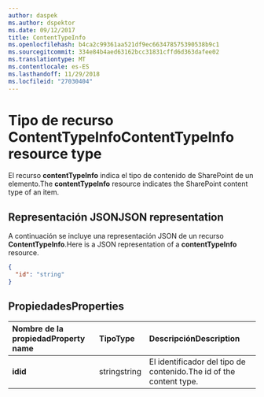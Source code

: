 ```yaml
---
author: daspek
ms.author: dspektor
ms.date: 09/12/2017
title: ContentTypeInfo
ms.openlocfilehash: b4ca2c99361aa521df9ec663478575390538b9c1
ms.sourcegitcommit: 334e84b4aed63162bcc31831cffd6d363dafee02
ms.translationtype: MT
ms.contentlocale: es-ES
ms.lasthandoff: 11/29/2018
ms.locfileid: "27030404"
---
```

# <a name="contenttypeinfo-resource-type"></a><span data-ttu-id="20464-102">Tipo de recurso ContentTypeInfo</span><span class="sxs-lookup"><span data-stu-id="20464-102">ContentTypeInfo resource type</span></span>

<span data-ttu-id="20464-103">El recurso **contentTypeInfo** indica el tipo de contenido de SharePoint de un elemento.</span><span class="sxs-lookup"><span data-stu-id="20464-103">The **contentTypeInfo** resource indicates the SharePoint content type of an item.</span></span>

## <a name="json-representation"></a><span data-ttu-id="20464-104">Representación JSON</span><span class="sxs-lookup"><span data-stu-id="20464-104">JSON representation</span></span>

<span data-ttu-id="20464-105">A continuación se incluye una representación JSON de un recurso **ContentTypeInfo**.</span><span class="sxs-lookup"><span data-stu-id="20464-105">Here is a JSON representation of a **contentTypeInfo** resource.</span></span>
<!-- { "blockType": "resource", "@odata.type": "microsoft.graph.contentTypeInfo", "@type.aka": "oneDrive.contentTypeFacet" } -->

```json
{
  "id": "string"
}
```

## <a name="properties"></a><span data-ttu-id="20464-106">Propiedades</span><span class="sxs-lookup"><span data-stu-id="20464-106">Properties</span></span>

| <span data-ttu-id="20464-107">Nombre de la propiedad</span><span class="sxs-lookup"><span data-stu-id="20464-107">Property name</span></span>     | <span data-ttu-id="20464-108">Tipo</span><span class="sxs-lookup"><span data-stu-id="20464-108">Type</span></span>    | <span data-ttu-id="20464-109">Descripción</span><span class="sxs-lookup"><span data-stu-id="20464-109">Description</span></span>
|:------------------|:--------|:----------------------------------------------------
| <span data-ttu-id="20464-110">**id**</span><span class="sxs-lookup"><span data-stu-id="20464-110">**id**</span></span>            | <span data-ttu-id="20464-111">string</span><span class="sxs-lookup"><span data-stu-id="20464-111">string</span></span>  | <span data-ttu-id="20464-112">El identificador del tipo de contenido.</span><span class="sxs-lookup"><span data-stu-id="20464-112">The id of the content type.</span></span>

<!-- {
  "type": "#page.annotation",
  "description": "",
  "keywords": "",
  "section": "documentation",
  "tocPath": "Resources/ContentTypeInfo"
} -->

